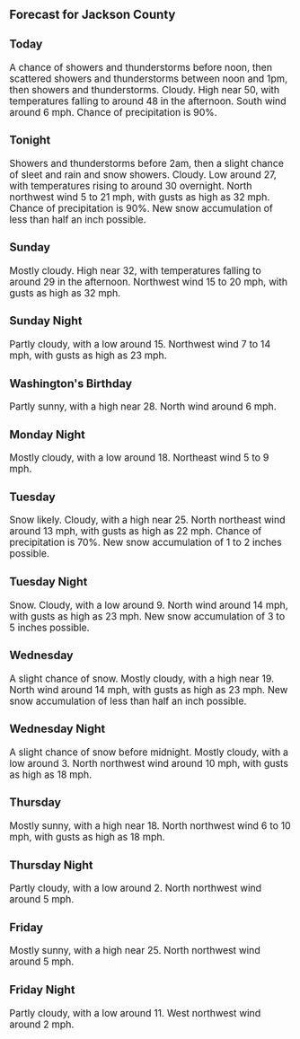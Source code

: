<div>
   <h2>Forecast for Jackson County</h2>
   <p>
      <div style="font-size:120%">
         <h3>Today</h3>A chance of showers and thunderstorms before noon, then scattered showers and thunderstorms between noon and 1pm, then showers
         and thunderstorms. Cloudy. High near 50, with temperatures falling to around 48 in the afternoon. South wind around 6 mph.
         Chance of precipitation is 90%.<br></div>
   </p>
   <p>
      <div style="font-size:120%">
         <h3>Tonight</h3>Showers and thunderstorms before 2am, then a slight chance of sleet and rain and snow showers. Cloudy. Low around 27, with
         temperatures rising to around 30 overnight. North northwest wind 5 to 21 mph, with gusts as high as 32 mph. Chance of precipitation
         is 90%. New snow accumulation of less than half an inch possible.<br></div>
   </p>
   <p>
      <div style="font-size:120%">
         <h3>Sunday</h3>Mostly cloudy. High near 32, with temperatures falling to around 29 in the afternoon. Northwest wind 15 to 20 mph, with gusts
         as high as 32 mph.<br></div>
   </p>
   <p>
      <div style="font-size:120%">
         <h3>Sunday Night</h3>Partly cloudy, with a low around 15. Northwest wind 7 to 14 mph, with gusts as high as 23 mph.<br></div>
   </p>
   <p>
      <div style="font-size:120%">
         <h3>Washington's Birthday</h3>Partly sunny, with a high near 28. North wind around 6 mph.<br></div>
   </p>
   <p>
      <div style="font-size:120%">
         <h3>Monday Night</h3>Mostly cloudy, with a low around 18. Northeast wind 5 to 9 mph.<br></div>
   </p>
   <p>
      <div style="font-size:120%">
         <h3>Tuesday</h3>Snow likely. Cloudy, with a high near 25. North northeast wind around 13 mph, with gusts as high as 22 mph. Chance of precipitation
         is 70%. New snow accumulation of 1 to 2 inches possible.<br></div>
   </p>
   <p>
      <div style="font-size:120%">
         <h3>Tuesday Night</h3>Snow. Cloudy, with a low around 9. North wind around 14 mph, with gusts as high as 23 mph. New snow accumulation of 3 to 5
         inches possible.<br></div>
   </p>
   <p>
      <div style="font-size:120%">
         <h3>Wednesday</h3>A slight chance of snow. Mostly cloudy, with a high near 19. North wind around 14 mph, with gusts as high as 23 mph. New snow
         accumulation of less than half an inch possible.<br></div>
   </p>
   <p>
      <div style="font-size:120%">
         <h3>Wednesday Night</h3>A slight chance of snow before midnight. Mostly cloudy, with a low around 3. North northwest wind around 10 mph, with gusts
         as high as 18 mph.<br></div>
   </p>
   <p>
      <div style="font-size:120%">
         <h3>Thursday</h3>Mostly sunny, with a high near 18. North northwest wind 6 to 10 mph, with gusts as high as 18 mph.<br></div>
   </p>
   <p>
      <div style="font-size:120%">
         <h3>Thursday Night</h3>Partly cloudy, with a low around 2. North northwest wind around 5 mph.<br></div>
   </p>
   <p>
      <div style="font-size:120%">
         <h3>Friday</h3>Mostly sunny, with a high near 25. North northwest wind around 5 mph.<br></div>
   </p>
   <p>
      <div style="font-size:120%">
         <h3>Friday Night</h3>Partly cloudy, with a low around 11. West northwest wind around 2 mph.<br></div>
   </p>
</div>